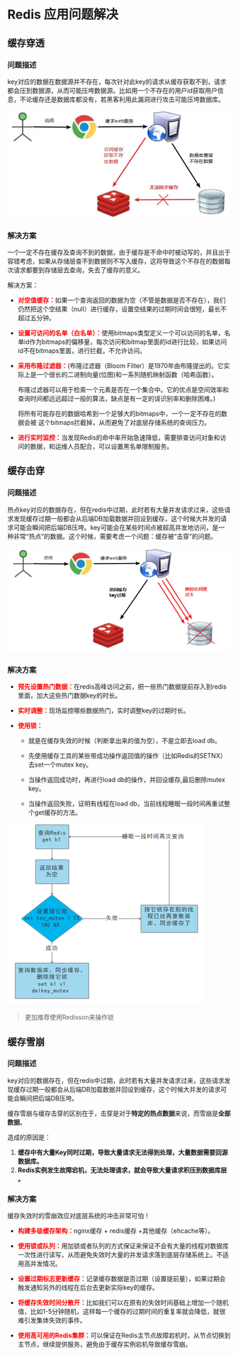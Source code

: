# Redis 应用问题解决

## 缓存穿透

### 问题描述

key对应的数据在数据源并不存在，每次针对此key的请求从缓存获取不到，请求都会压到数据源，从而可能压垮数据源。比如用一个不存在的用户id获取用户信息，不论缓存还是数据库都没有，若黑客利用此漏洞进行攻击可能压垮数据库。

![image-20221213105230310](./assets/image-20221213105230310.png)

### 解决方案

一个一定不存在缓存及查询不到的数据，由于缓存是不命中时被动写的，并且出于容错考虑，如果从存储层查不到数据则不写入缓存，这将导致这个不存在的数据每次请求都要到存储层去查询，失去了缓存的意义。

解决方案：

* <font color="red"> **对空值缓存：**</font>如果一个查询返回的数据为空（不管是数据是否不存在），我们仍然把这个空结果（null）进行缓存，设置空结果的过期时间会很短，最长不超过五分钟。

* <font color="red">**设置可访问的名单（白名单）：**</font>使用bitmaps类型定义一个可以访问的名单，名单id作为bitmaps的偏移量，每次访问和bitmap里面的id进行比较，如果访问id不在bitmaps里面，进行拦截，不允许访问。

* <font color="red">**采用布隆过滤器：**</font>(布隆过滤器（Bloom Filter）是1970年由布隆提出的。它实际上是一个很长的二进制向量(位图)和一系列随机映射函数（哈希函数）。

  布隆过滤器可以用于检索一个元素是否在一个集合中。它的优点是空间效率和查询时间都远远超过一般的算法，缺点是有一定的误识别率和删除困难。)

  将所有可能存在的数据哈希到一个足够大的bitmaps中，一个一定不存在的数据会被 这个bitmaps拦截掉，从而避免了对底层存储系统的查询压力。

* <font color="red">**进行实时监控：**</font>当发现Redis的命中率开始急速降低，需要排查访问对象和访问的数据，和运维人员配合，可以设置黑名单限制服务。

## 缓存击穿

### 问题描述

热点key对应的数据存在，但在redis中过期，此时若有大量并发请求过来，这些请求发现缓存过期一般都会从后端DB加载数据并回设到缓存，这个时候大并发的请求可能会瞬间把后端DB压垮。key可能会在某些时间点被超高并发地访问，是一种非常“热点”的数据。这个时候，需要考虑一个问题：缓存被“击穿”的问题。

![image-20221213133432236](./assets/image-20221213133432236.png)

### 解决方案

* <font color="red">**预先设置热门数据：**</font>在redis高峰访问之前，把一些热门数据提前存入到redis里面，加大这些热门数据key的时长。

* <font color="red">**实时调整：**</font>现场监控哪些数据热门，实时调整key的过期时长。

* <font color="red">**使用锁：**</font>

  * 就是在缓存失效的时候（判断拿出来的值为空），不是立即去load db。

  * 先使用缓存工具的某些带成功操作返回值的操作（比如Redis的SETNX）去set一个mutex key。

  * 当操作返回成功时，再进行load db的操作，并回设缓存,最后删除mutex key。
  * 当操作返回失败，证明有线程在load db，当前线程睡眠一段时间再重试整个get缓存的方法。

![image-20221213134205257](./assets/image-20221213134205257.png)

> 更加推荐使用Redisson来操作锁

## 缓存雪崩

### 问题描述

key对应的数据存在，但在redis中过期，此时若有大量并发请求过来，这些请求发现缓存过期一般都会从后端DB加载数据并回设到缓存，这个时候大并发的请求可能会瞬间把后端DB压垮。

缓存雪崩与缓存击穿的区别在于，击穿是对于**特定的热点数据**来说，而雪崩是**全部数据**。

造成的原因是：

1. **缓存中有大量Key同时过期，导致大量请求无法得到处理，大量数据需要回源数据库。**
2. **Redis实例发生故障宕机，无法处理请求，就会导致大量请求积压到数据库层 。**

### 解决方案

缓存失效时的雪崩效应对底层系统的冲击非常可怕！

* <font color="red">**构建多级缓存架构：**</font>nginx缓存 + redis缓存 +其他缓存（ehcache等）。

* <font color="red">**使用锁或队列：**</font>用加锁或者队列的方式保证来保证不会有大量的线程对数据库一次性进行读写，从而避免失效时大量的并发请求落到底层存储系统上。不适用高并发情况。

* <font color="red">**设置过期标志更新缓存：**</font>记录缓存数据是否过期（设置提前量），如果过期会触发通知另外的线程在后台去更新实际key的缓存。

* <font color="red">**将缓存失效时间分散开：**</font>比如我们可以在原有的失效时间基础上增加一个随机值，比如1-5分钟随机，这样每一个缓存的过期时间的重复率就会降低，就很难引发集体失效的事件。
* <font color="red">**使用高可用的Redis集群：**</font>可以保证在Redis主节点故障宕机时，从节点切换到主节点，继续提供服务，避免由于缓存实例宕机导致缓存雪崩。